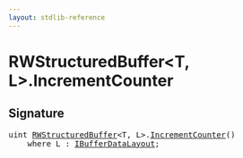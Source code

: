```yaml
---
layout: stdlib-reference
---
```


# RWStructuredBuffer\<T, L\>\.IncrementCounter

## Signature 

<pre>
<span class="code_keyword">uint</span> <a href="/stdlib-reference/types/RWStructuredBuffer/index" class="code_type">RWStructuredBuffer</a>&lt;T, L&gt;.<a href="/stdlib-reference/types/RWStructuredBuffer/IncrementCounter">IncrementCounter</a>()
    <span class='code_keyword'>where</span> L : <a href="/stdlib-reference/interfaces/IBufferDataLayout/index" class="code_type">IBufferDataLayout</a>;

</pre>

